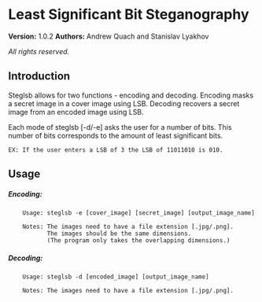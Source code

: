 # Least Significant Bit Steganography

**Version:** 1.0.2
**Authors:** Andrew Quach and Stanislav Lyakhov

*All rights reserved.*

## Introduction

Steglsb allows for two functions - encoding and decoding.
Encoding masks a secret image in a cover image using LSB.
Decoding recovers a secret image from an encoded image using LSB.

Each mode of steglsb [-d/-e] asks the user for a number of bits.
This number of bits corresponds to the amount of least significant
bits.

    EX: If the user enters a LSB of 3 the LSB of 11011010 is 010.

## Usage

##### Encoding:
        Usage: steglsb -e [cover_image] [secret_image] [output_image_name]

        Notes: The images need to have a file extension [.jpg/.png].
               The images should be the same dimensions.
               (The program only takes the overlapping dimensions.)

##### Decoding:
        Usage: steglsb -d [encoded_image] [output_image_name]

        Notes: The images need to have a file extension [.jpg/.png].

